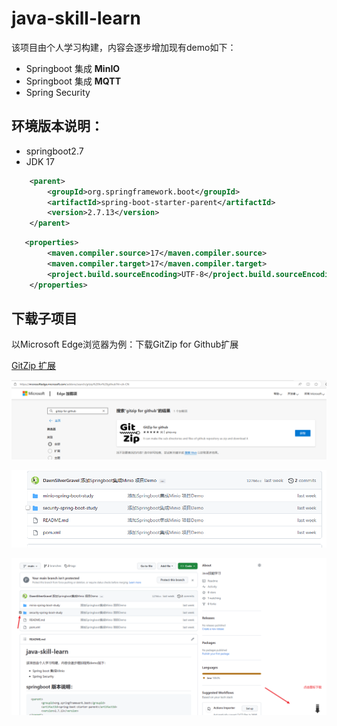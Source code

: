 # java-skill-learn

该项目由个人学习构建，内容会逐步增加现有demo如下：

- Springboot 集成 **MinIO**
- Springboot 集成 **MQTT**
- Spring Security

## 环境版本说明：
- springboot2.7
- JDK 17
```xml
    <parent>
        <groupId>org.springframework.boot</groupId>
        <artifactId>spring-boot-starter-parent</artifactId>
        <version>2.7.13</version>
    </parent>
```

```xml
   <properties>
        <maven.compiler.source>17</maven.compiler.source>
        <maven.compiler.target>17</maven.compiler.target>
        <project.build.sourceEncoding>UTF-8</project.build.sourceEncoding>
    </properties>
```

## 下载子项目

以Microsoft Edge浏览器为例：下载GitZip for Github扩展

[GitZip 扩展](https://microsoftedge.microsoft.com/addons/search/gitzip%20for%20github?hl=zh-CN)

![img.png](images/img.png)

![img.png](images/img_1.png)

![img.png](images/img_2.png)

